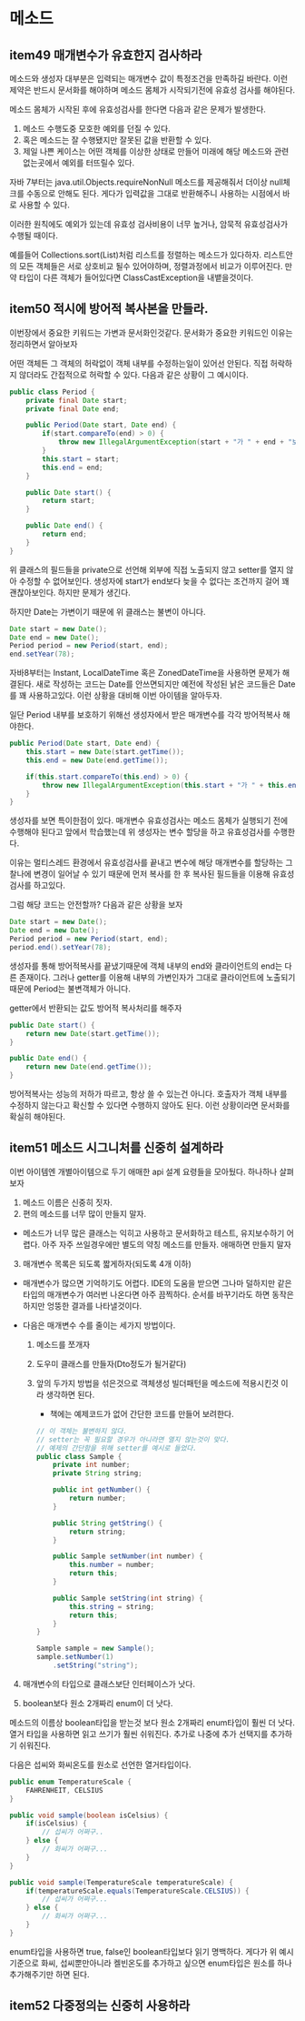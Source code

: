 # 메소드

## item49 매개변수가 유효한지 검사하라

메소드와 생성자 대부분은 입력되는 매개변수 값이 특정조건을 만족하길 바란다. 이런 제약은 반드시 문서화를 해야하며 메소드 몸체가 시작되기전에 유효성 검사를 해야된다. 

메소드 몸체가 시작된 후에 유효성검사를 한다면 다음과 같은 문제가 발생한다.
1.  메소드 수행도중 모호한 예외를 던질 수 있다.
2. 혹은 메소드는 잘 수행됐지만 잘못된 값을 반환할 수 있다.
3. 제일 나쁜 케이스는 어떤 객체를 이상한 상태로 만들어 미래에 해당 메소드와 관련없는곳에서 예외를 터뜨릴수 있다.

자바 7부터는 java.util.Objects.requireNonNull 메소드를 제공해줘서 더이상 null체크를 수동으로 안해도 된다. 게다가 입력값을 그대로 반환해주니 사용하는 시점에서 바로 사용할 수 있다.

이러한 원칙에도 예외가 있는데 유효성 검사비용이 너무 높거나, 암묵적 유효성검사가 수행될 때이다.

예를들어 Collections.sort(List)처럼 리스트를 정렬하는 메소드가 있다하자. 리스트안의 모든 객체들은 서로 상호비교 될수 있어야하며, 정렬과정에서 비교가 이루어진다. 만약 타입이 다른 객체가 들어있다면 ClassCastException을 내뱉을것이다.

## item50 적시에 방어적 복사본을 만들라.
이번장에서 중요한 키워드는 가변과 문서화인것같다. 문서화가 중요한 키워드인 이유는 정리하면서 알아보자

어떤 객체든 그 객체의 허락없이 객체 내부를 수정하는일이 있어선 안된다. 직접 허락하지 않더라도 간접적으로 허락할 수 있다. 다음과 같은 상황이 그 예시이다.


```java
public class Period {
    private final Date start;
    private final Date end;

    public Period(Date start, Date end) {
        if(start.compareTo(end) > 0) {
            throw new IllegalArgumentException(start + "가 " + end + "보다 늦다.");
        }
        this.start = start;
        this.end = end;
    }

    public Date start() {
        return start;
    }

    public Date end() {
        return end;
    }
}
```

위 클래스의 필드들을 private으로 선언해 외부에 직접 노출되지 않고 setter를 열지 않아 수정할 수 없어보인다. 생성자에 start가 end보다 늦을 수 없다는 조건까지 걸어 꽤 괜찮아보인다. 하지만 문제가 생긴다.

하지만 Date는 가변이기 때문에 위 클래스는 불변이 아니다.

```java
Date start = new Date();
Date end = new Date();
Period period = new Period(start, end);
end.setYear(78);
```

자바8부터는 Instant, LocalDateTime 혹은 ZonedDateTime을 사용하면 문제가 해결된다. 새로 작성하는 코드는 Date를 안쓰면되지만 예전에 작성된 낡은 코드들은 Date를 꽤 사용하고있다. 이런 상황을 대비해 이번 아이템을 알아두자.

일단 Period 내부를 보호하기 위해선 생성자에서 받은 매개변수를 각각 방어적복사 해야한다.

```java
public Period(Date start, Date end) {
    this.start = new Date(start.getTime());
    this.end = new Date(end.getTime());

    if(this.start.compareTo(this.end) > 0) {
        throw new IllegalArgumentException(this.start + "가 " + this.end + "보다 늦다.");
    }
}
```

생성자를 보면 특이한점이 있다. 매개변수 유효성검사는 메소드 몸체가 실행되기 전에 수행해야 된다고 앞에서 학습했는데 위 생성자는 변수 할당을 하고 유효성검사를 수행한다.

이유는 멀티스레드 환경에서 유효성검사를 끝내고 변수에 해당 매개변수를 할당하는 그 찰나에 변경이 일어날 수 있기 때문에 먼저 복사를 한 후 복사된 필드들을 이용해 유효성검사를 하고있다. 

그럼 해당 코드는 안전할까? 다음과 같은 상황을 보자

```java
Date start = new Date();
Date end = new Date();
Period period = new Period(start, end);
period.end().setYear(78);
```

생성자를 통해 방어적복사를 끝냈기때문에 객체 내부의 end와 클라이언트의 end는 다른 존재이다. 그러나 getter를 이용해 내부의 가변인자가 그대로 클라이언트에 노출되기 때문에 Period는 불변객체가 아니다.

getter에서 반환되는 값도 방어적 복사처리를 해주자
```java
public Date start() {
    return new Date(start.getTime());
}

public Date end() {
    return new Date(end.getTime());
}
```

방어적복사는 성능의 저하가 따르고, 항상 쓸 수 있는건 아니다. 호출자가 객체 내부를 수정하지 않는다고 확신할 수 있다면 수행하지 않아도 된다. 이런 상황이라면 문서화를 확실히 해야된다.

## item51 메소드 시그니처를 신중히 설계하라

이번 아이템엔 개별아이템으로 두기 애매한 api 설계 요령들을 모아뒀다. 하나하나 살펴보자

1. 메소드 이름은 신중히 짓자.
2. 편의 메소드를 너무 많이 만들지 말자. 
- 메소드가 너무 많은 클래스는 익히고 사용하고 문서화하고 테스트, 유지보수하기 어렵다. 아주 자주 쓰일경우에만 별도의 약칭 메소드를 만들자. 애매하면 만들지 말자
3. 매개변수 목록은 되도록 짧게하자(되도록 4개 이하)
- 매개변수가 많으면 기억하기도 어렵다. IDE의 도움을 받으면 그나마 덜하지만 같은 타입의 매개변수가 여러번 나온다면 아주 끔찍하다. 순서를 바꾸기라도 하면 동작은 하지만 엉뚱한 결과를 나타낼것이다.

- 다음은 매개변수 수를 줄이는 세가지 방법이다.
    1. 메소드를 쪼개자
    1. 도우미 클래스를 만들자(Dto정도가 될거같다)
    1. 앞의 두가지 방법을 섞은것으로 객체생성 빌더패턴을 메소드에 적용시킨것 이라 생각하면 된다.
        - 책에는 예제코드가 없어 간단한 코드를 만들어 보려한다.
        ```java
        // 이 객체는 불변하지 않다.
        // setter는 꼭 필요할 경우가 아니라면 열지 않는것이 맞다.
        // 예제의 간단함을 위해 setter를 예시로 들었다.
        public class Sample {
            private int number;
            private String string;

            public int getNumber() {
                return number;
            }

            public String getString() {
                return string;
            }

            public Sample setNumber(int number) {
                this.number = number;
                return this;
            }

            public Sample setString(int string) {
                this.string = string;
                return this;
            }
        }
        ```

        ```java
        Sample sample = new Sample();
        sample.setNumber(1)
            .setString("string");
        ```

4. 매개변수의 타입으로 클래스보단 인터페이스가 낫다.

5. boolean보다 원소 2개짜리 enum이 더 낫다.

메소드의 이름상 boolean타입을 받는것 보다 원소 2개짜리 enum타입이 훨씬 더 낫다. 열거 타입을 사용하면 읽고 쓰기가 훨씬 쉬워진다. 추가로 나중에 추가 선택지를 추가하기 쉬워진다.

다음은 섭씨와 화씨온도를 원소로 선언한 열거타입이다.
```java
public enum TemperatureScale {
    FAHRENHEIT, CELSIUS
}
```

```java
public void sample(boolean isCelsius) {
    if(isCelsius) {
        // 섭씨가 어쩌구..
    } else {
        // 화씨가 어쩌구...
    }
}
```

```java
public void sample(TemperatureScale temperatureScale) {
    if(temperatureScale.equals(TemperatureScale.CELSIUS)) {
        // 섭씨가 어쩌구...
    } else {
        // 화씨가 어쩌구...
    }
}
```

enum타입을 사용하면 true, false인 boolean타입보다 읽기 명백하다. 게다가 위 예시기준으로 화씨, 섭씨뿐만아니라 켈빈온도를 추가하고 싶으면 enum타입은 원소를 하나 추가해주기만 하면 된다. 

## item52 다중정의는 신중히 사용하라

